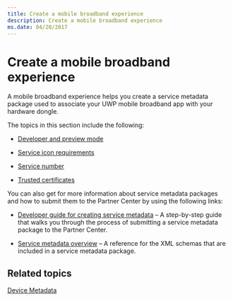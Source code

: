 ```yaml
---
title: Create a mobile broadband experience
description: Create a mobile broadband experience
ms.date: 04/20/2017
---
```


# Create a mobile broadband experience

A mobile broadband experience helps you create a service metadata package used to associate your UWP mobile broadband app with your hardware dongle.

The topics in this section include the following:

- [Developer and preview mode](developer-and-preview-mode.md)

- [Service icon requirements](service-icon-requirements.md)

- [Service number](service-number.md)

- [Trusted certificates](trusted-certificates.md)

You can also get for more information about service metadata packages and how to submit them to the Partner Center by using the following links:

- [Developer guide for creating service metadata](../mobilebroadband/developer-guide-for-creating-service-metadata.md) – A step-by-step guide that walks you through the process of submitting a service metadata package to the Partner Center.

- [Service metadata overview](../mobilebroadband/service-metadata.md) – A reference for the XML schemas that are included in a service metadata package.

## Related topics

[Device Metadata](create-a-device-metadata-experience.md)

